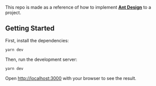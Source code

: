 This repo is made as a reference of how to implement [**Ant Design**](https://ant.design/) to a project.

## Getting Started

First, install the dependencies:

```bash
yarn dev
```

Then, run the development server:

```bash
yarn dev
```

Open [http://localhost:3000](http://localhost:3000) with your browser to see the result.
